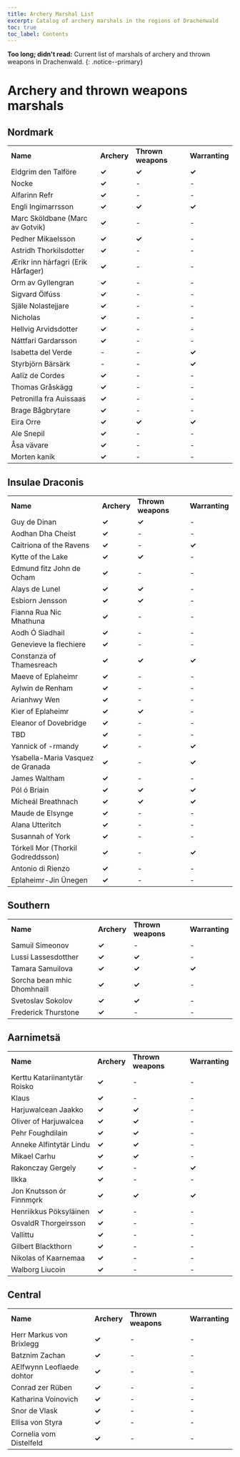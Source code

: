 ```yaml
---
title: Archery Marshal List 
excerpt: Catalog of archery marshals in the regions of Drachenwald
toc: true
toc_label: Contents
---
```


__Too long; didn't read:__ Current list of marshals of archery and thrown weapons in Drachenwald. 
{: .notice--primary}

# Archery and thrown weapons marshals 


## Nordmark


<table>
  <tr><td><strong>Name</strong></td><td><strong>Archery</strong></td><td><strong>Thrown weapons</strong></td><td><strong>Warranting</strong></td></tr>
  <tr><td>Eldgrim den Talföre</td><td><strong>✓</strong></td><td><strong>✓</strong></td><td><strong>✓</strong></td></tr>
  <tr><td>Nocke</td><td><strong>✓</strong></td><td>-</td><td>-</td></tr>
  <tr><td>Alfarinn Refr</td><td><strong>✓</strong></td><td>-</td><td>-</td></tr>
  <tr><td>Engli Ingimarrsson</td><td><strong>✓</strong></td><td><strong>✓</strong></td><td><strong>✓</strong></td></tr>
  <tr><td>Marc Sköldbane (Marc av Gotvik)</td><td><strong>✓</strong></td><td>-</td><td>-</td></tr>
  <tr><td>Pedher Mikaelsson</td><td><strong>✓</strong></td><td><strong>✓</strong></td><td>-</td></tr>
  <tr><td>Astridh Thorkilsdotter</td><td><strong>✓</strong></td><td>-</td><td>-</td></tr>
  <tr><td>Æríkr inn hárfagri (Erik Hårfager)</td><td><strong>✓</strong></td><td>-</td><td>-</td></tr>
  <tr><td>Orm av Gyllengran</td><td><strong>✓</strong></td><td>-</td><td>-</td></tr>
  <tr><td>Sigvard Ölfúss</td><td><strong>✓</strong></td><td>-</td><td>-</td></tr>
  <tr><td>Själe Nolastejjare</td><td><strong>✓</strong></td><td>-</td><td>-</td></tr>
  <tr><td>Nicholas</td><td><strong>✓</strong></td><td>-</td><td>-</td></tr>
  <tr><td>Hellvig Arvidsdotter</td><td><strong>✓</strong></td><td>-</td><td>-</td></tr>
  <tr><td>Náttfari Gardarsson</td><td><strong>✓</strong></td><td>-</td><td>-</td></tr>
  <tr><td>Isabetta del Verde</td><td>-</td><td>-</td><td><strong>✓</strong></td></tr>
  <tr><td>Styrbjörn Bärsärk</td><td>-</td><td>-</td><td><strong>✓</strong></td></tr>
  <tr><td>Aalïz de Cordes</td><td><strong>✓</strong></td><td>-</td><td>-</td></tr>
  <tr><td>Thomas Gråskägg</td><td><strong>✓</strong></td><td>-</td><td>-</td></tr>
  <tr><td>Petronilla fra Auissaas</td><td><strong>✓</strong></td><td>-</td><td>-</td></tr>
  <tr><td>Brage Bågbrytare</td><td><strong>✓</strong></td><td>-</td><td>-</td></tr>
  <tr><td>Eira Orre</td><td><strong>✓</strong></td><td><strong>✓</strong></td><td><strong>✓</strong></td></tr>
  <tr><td>Ale Snepil</td><td><strong>✓</strong></td><td>-</td><td>-</td></tr>
  <tr><td>Åsa vävare</td><td><strong>✓</strong></td><td>-</td><td>-</td></tr>
  <tr><td>Morten kanik</td><td><strong>✓</strong></td><td>-</td><td>-</td></tr>
</table>


## Insulae Draconis


<table>
  <tr><td><strong>Name</strong></td><td><strong>Archery</strong></td><td><strong>Thrown weapons</strong></td><td><strong>Warranting</strong></td></tr>
  <tr><td>Guy de Dinan</td><td><strong>✓</strong></td><td><strong>✓</strong></td><td>-</td></tr>
  <tr><td>Aodhan Dha Cheist</td><td><strong>✓</strong></td><td>-</td><td>-</td></tr>
  <tr><td>Caitriona of the Ravens</td><td><strong>✓</strong></td><td>-</td><td><strong>✓</strong></td></tr>
  <tr><td>Kytte of the Lake</td><td><strong>✓</strong></td><td><strong>✓</strong></td><td>-</td></tr>
  <tr><td>Edmund fitz John de Ocham</td><td><strong>✓</strong></td><td>-</td><td>-</td></tr>
  <tr><td>Alays de Lunel</td><td><strong>✓</strong></td><td><strong>✓</strong></td><td>-</td></tr>
  <tr><td>Esbiorn Jensson</td><td><strong>✓</strong></td><td><strong>✓</strong></td><td>-</td></tr>
  <tr><td>Fianna Rua Nic Mhathuna</td><td><strong>✓</strong></td><td>-</td><td>-</td></tr>
  <tr><td>Aodh Ó Siadhail</td><td><strong>✓</strong></td><td>-</td><td>-</td></tr>
  <tr><td>Genevieve la flechiere</td><td><strong>✓</strong></td><td>-</td><td>-</td></tr>
  <tr><td>Constanza of Thamesreach</td><td><strong>✓</strong></td><td><strong>✓</strong></td><td><strong>✓</strong></td></tr>
  <tr><td>Maeve of Eplaheimr</td><td><strong>✓</strong></td><td>-</td><td>-</td></tr>
  <tr><td>Aylwin de Renham</td><td><strong>✓</strong></td><td>-</td><td>-</td></tr>
  <tr><td>Arianhwy Wen</td><td><strong>✓</strong></td><td>-</td><td>-</td></tr>
  <tr><td>Kier of Eplaheimr</td><td><strong>✓</strong></td><td><strong>✓</strong></td><td>-</td></tr>
  <tr><td>Eleanor of Dovebridge</td><td><strong>✓</strong></td><td>-</td><td>-</td></tr>
  <tr><td>TBD</td><td><strong>✓</strong></td><td>-</td><td>-</td></tr>
  <tr><td>Yannick of -rmandy</td><td><strong>✓</strong></td><td>-</td><td><strong>✓</strong></td></tr>
  <tr><td>Ysabella-Maria Vasquez de Granada</td><td><strong>✓</strong></td><td>-</td><td><strong>✓</strong></td></tr>
  <tr><td>James Waltham</td><td><strong>✓</strong></td><td>-</td><td>-</td></tr>
  <tr><td>Pól ó Briain</td><td><strong>✓</strong></td><td><strong>✓</strong></td><td><strong>✓</strong></td></tr>
  <tr><td>Mícheál Breathnach</td><td><strong>✓</strong></td><td><strong>✓</strong></td><td><strong>✓</strong></td></tr>
  <tr><td>Maude de Elsynge</td><td><strong>✓</strong></td><td>-</td><td>-</td></tr>
  <tr><td>Alana Utteritch</td><td><strong>✓</strong></td><td>-</td><td>-</td></tr>
  <tr><td>Susannah of York</td><td><strong>✓</strong></td><td>-</td><td>-</td></tr>
  <tr><td>Tórkell Mor (Thorkil Godreddsson)</td><td><strong>✓</strong></td><td>-</td><td><strong>✓</strong></td></tr>
  <tr><td>Antonio di Rienzo</td><td><strong>✓</strong></td><td>-</td><td>-</td></tr>
  <tr><td>Eplaheimr-Jin Ünegen</td><td><strong>✓</strong></td><td>-</td><td>-</td></tr>
</table>


## Southern


<table>
  <tr><td><strong>Name</strong></td><td><strong>Archery</strong></td><td><strong>Thrown weapons</strong></td><td><strong>Warranting</strong></td></tr>
  <tr><td>Samuil Simeonov</td><td><strong>✓</strong></td><td>-</td><td>-</td></tr>
  <tr><td>Lussi Lassesdotther</td><td><strong>✓</strong></td><td><strong>✓</strong></td><td>-</td></tr>
  <tr><td>Tamara Samuilova</td><td><strong>✓</strong></td><td><strong>✓</strong></td><td><strong>✓</strong></td></tr>
  <tr><td>Sorcha bean mhic Dhomhnaill</td><td><strong>✓</strong></td><td><strong>✓</strong></td><td>-</td></tr>
  <tr><td>Svetoslav Sokolov</td><td><strong>✓</strong></td><td><strong>✓</strong></td><td>-</td></tr>
  <tr><td>Frederick Thurstone</td><td><strong>✓</strong></td><td>-</td><td>-</td></tr>
</table>


## Aarnimetsä


<table>
  <tr><td><strong>Name</strong></td><td><strong>Archery</strong></td><td><strong>Thrown weapons</strong></td><td><strong>Warranting</strong></td></tr>
  <tr><td>Kerttu Katariinantytär Roisko</td><td><strong>✓</strong></td><td>-</td><td>-</td></tr>
  <tr><td>Klaus</td><td><strong>✓</strong></td><td>-</td><td>-</td></tr>
  <tr><td>Harjuwalcean Jaakko</td><td><strong>✓</strong></td><td><strong>✓</strong></td><td>-</td></tr>
  <tr><td>Oliver of Harjuwalcea</td><td><strong>✓</strong></td><td><strong>✓</strong></td><td>-</td></tr>
  <tr><td>Pehr Foughdilain</td><td><strong>✓</strong></td><td><strong>✓</strong></td><td>-</td></tr>
  <tr><td>Anneke Alfintytär Lindu</td><td><strong>✓</strong></td><td><strong>✓</strong></td><td>-</td></tr>
  <tr><td>Mikael Carhu</td><td><strong>✓</strong></td><td><strong>✓</strong></td><td>-</td></tr>
  <tr><td>Rakonczay Gergely</td><td><strong>✓</strong></td><td>-</td><td><strong>✓</strong></td></tr>
  <tr><td>Ilkka</td><td><strong>✓</strong></td><td>-</td><td>-</td></tr>
  <tr><td>Jon Knutsson ór Finnmǫrk</td><td><strong>✓</strong></td><td><strong>✓</strong></td><td><strong>✓</strong></td></tr>
  <tr><td>Henriikkus Pöksyläinen</td><td><strong>✓</strong></td><td>-</td><td>-</td></tr>
  <tr><td>OsvaldR Thorgeirsson</td><td><strong>✓</strong></td><td>-</td><td>-</td></tr>
  <tr><td>Vallittu</td><td><strong>✓</strong></td><td>-</td><td>-</td></tr>
  <tr><td>Gilbert Blackthorn</td><td><strong>✓</strong></td><td>-</td><td>-</td></tr>
  <tr><td>Nikolas of Kaarnemaa</td><td><strong>✓</strong></td><td>-</td><td>-</td></tr>
  <tr><td>Walborg Liucoin</td><td><strong>✓</strong></td><td>-</td><td>-</td></tr>
</table>



## Central


<table>
  <tr><td><strong>Name</strong></td><td><strong>Archery</strong></td><td><strong>Thrown weapons</strong></td><td><strong>Warranting</strong></td></tr>
  <tr><td>Herr Markus von Brixlegg</td><td><strong>✓</strong></td><td>-</td><td>-</td></tr>
  <tr><td>Batznim Zachan</td><td><strong>✓</strong></td><td>-</td><td>-</td></tr>
  <tr><td>AElfwynn Leoflaede dohtor</td><td><strong>✓</strong></td><td>-</td><td>-</td></tr>
  <tr><td>Conrad zer Rüben</td><td><strong>✓</strong></td><td>-</td><td>-</td></tr>
  <tr><td>Katharina Voinovich</td><td><strong>✓</strong></td><td>-</td><td>-</td></tr>
  <tr><td>Snor de Vlask</td><td><strong>✓</strong></td><td>-</td><td>-</td></tr>
  <tr><td>Ellisa von Styra</td><td><strong>✓</strong></td><td>-</td><td>-</td></tr>
  <tr><td>Cornelia vom Distelfeld</td><td><strong>✓</strong></td><td>-</td><td>-</td></tr>
</table>


